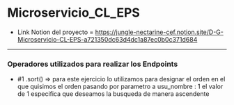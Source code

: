 # Microservicio_CL_EPS

* Link Notion del proyecto = https://jungle-nectarine-cef.notion.site/D-G-Microservicio-CL-EPS-a721350dc63d4dc1a87ec0b0c371d684
---
### Operadores utilizados para realizar los Endpoints

* #1 .sort() => para este ejercicio lo utilizamos para designar el orden en el que quisimos el orden pasando por parametro a usu_nombre : 1 el valor de 1 especifica que deseamos la busqueda de manera ascendente 